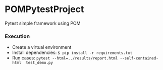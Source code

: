 # POMPytestProject
Pytest simple framework using POM

### Execution
- Create a virtual environment
- Install dependencies: 
`$ pip install -r requirements.txt`
- Run cases: `pytest --html=../results/report.html --self-contained-html  test_demo.py`

